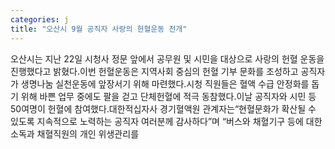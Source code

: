 ```yaml
---
categories: j
title: "오산시 9월 공직자 사랑의 헌혈운동 전개"
---
```

오산시는 지난 22일 시청사 정문 앞에서 공무원 및 시민을 대상으로 사랑의 헌혈 운동을 진행했다고 밝혔다.이번 헌혈운동은 지역사회 중심의 헌혈 기부 문화를 조성하고 공직자가 생명나눔 실천운동에 앞장서기 위해 마련했다.시청 직원들은 혈액 수급 안정화를 돕기 위해 바쁜 업무 중에도 팔을 걷고 단체헌혈에 적극 동참했다.이날 공직자와 시민 등 50여명이 헌혈에 참여했다.대한적십자사 경기혈액원 관계자는“현혈문화가 확산될 수 있도록 지속적으로 노력하는 공직자 여러분께 감사하다”며 “버스와 채혈기구 등에 대한 소독과 채혈직원의 개인 위생관리를